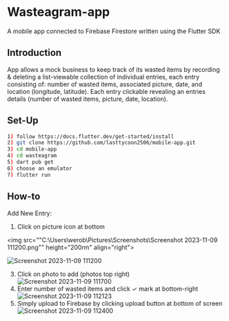 # Wasteagram-app
A mobile app connected to Firebase Firestore written using the Flutter SDK
## Introduction
App allows a mock business to keep track of its wasted items by recording & deleting a list-viewable collection of individual entries, each entry consisting of: number of wasted items, associated picture, date, and location (longitude, latitude). Each entry clickable revealing an entries details (number of wasted items, picture, date, location). 
## Set-Up
```bash
1) follow https://docs.flutter.dev/get-started/install
2) git clone https://github.com/lasttycoon2506/mobile-app.git
3) cd mobile-app
4) cd wasteagram
5) dart pub get
6) choose an emulator
7) flutter run
```
## How-to
Add New Entry:
1) Click on picture icon at bottom

<img src=""C:\Users\werob\Pictures\Screenshots\Screenshot 2023-11-09 111200.png"" height="200rm" align="right">


![Screenshot 2023-11-09 111200](https://github.com/lasttycoon2506/mobile-app/assets/114425878/315579c4-d8ba-4c38-b545-2b15dec39bf0)

3) Click on photo to add (photos top right)
![Screenshot 2023-11-09 111700](https://github.com/lasttycoon2506/mobile-app/assets/114425878/e1c388d3-a3b8-41fa-b846-7522e445f2e3)
4) Enter number of wasted items and click ✓ mark at bottom-right
![Screenshot 2023-11-09 112123](https://github.com/lasttycoon2506/mobile-app/assets/114425878/b380c8ea-95af-4668-8ffe-7198da3c132e)
5) Simply upload to Firebase by clicking upload button at bottom of screen
![Screenshot 2023-11-09 112400](https://github.com/lasttycoon2506/mobile-app/assets/114425878/e2629c61-acd1-425e-950f-3bac34dbc284)



